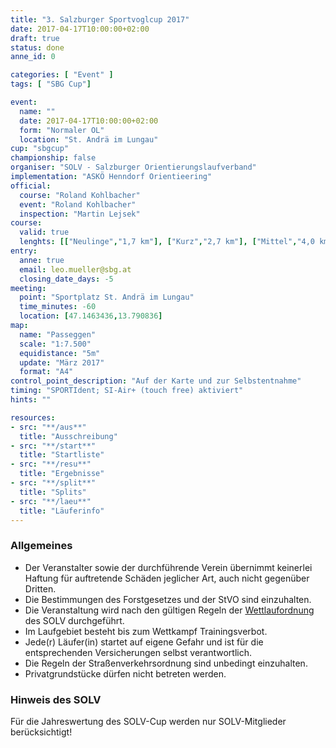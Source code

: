 ```yaml
---
title: "3. Salzburger Sportvoglcup 2017"
date: 2017-04-17T10:00:00+02:00
draft: true
status: done
anne_id: 0

categories: [ "Event" ]
tags: [ "SBG Cup"]

event:
  name: ""
  date: 2017-04-17T10:00:00+02:00
  form: "Normaler OL"
  location: "St. Andrä im Lungau"
cup: "sbgcup"
championship: false
organiser: "SOLV - Salzburger Orientierungslaufverband"
implementation: "ASKÖ Henndorf Orientieering" 
official:
  course: "Roland Kohlbacher"
  event: "Roland Kohlbacher"
  inspection: "Martin Lejsek"
course:
  valid: true
  lenghts: [["Neulinge","1,7 km"], ["Kurz","2,7 km"], ["Mittel","4,0 km"], ["Lang","6,0 km"]]
entry:
  anne: true
  email: leo.mueller@sbg.at
  closing_date_days: -5
meeting:
  point: "Sportplatz St. Andrä im Lungau"
  time_minutes: -60
  location: [47.1463436,13.790836]
map:
  name: "Passeggen"
  scale: "1:7.500"
  equidistance: "5m"
  update: "März 2017"
  format: "A4"
control_point_description: "Auf der Karte und zur Selbstentnahme"
timing: "SPORTIdent; SI-Air+ (touch free) aktiviert"
hints: ""

resources:
- src: "**/aus**"
  title: "Ausschreibung"
- src: "**/start**"
  title: "Startliste"
- src: "**/resu**"
  title: "Ergebnisse"
- src: "**/split**"
  title: "Splits"
- src: "**/laeu**"
  title: "Läuferinfo"
---
```


### Allgemeines

- Der Veranstalter sowie der durchführende Verein übernimmt keinerlei Haftung für auftretende Schäden jeglicher Art, auch nicht gegenüber Dritten.
- Die Bestimmungen des Forstgesetzes und der StVO sind einzuhalten.
- Die Veranstaltung wird nach den gültigen Regeln der [Wettlaufordnung](../../wettlaufordnung) des SOLV durchgeführt.
- Im Laufgebiet besteht bis zum Wettkampf Trainingsverbot.
- Jede\(r) Läufer(in) startet auf eigene Gefahr und ist für die entsprechenden Versicherungen selbst verantwortlich.
- Die Regeln der Straßenverkehrsordnung sind unbedingt einzuhalten.
- Privatgrundstücke dürfen nicht betreten werden.

### Hinweis des SOLV
Für die Jahreswertung des SOLV-Cup werden nur SOLV-Mitglieder berücksichtigt!